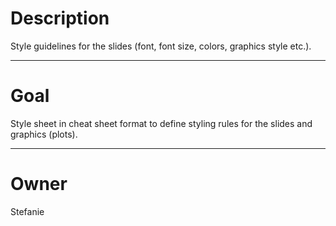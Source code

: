 # Description

Style guidelines for the slides (font, font size, colors,
graphics style etc.).

---

# Goal

Style sheet in cheat sheet format to define styling rules
for the slides and graphics (plots).

---

# Owner

Stefanie

